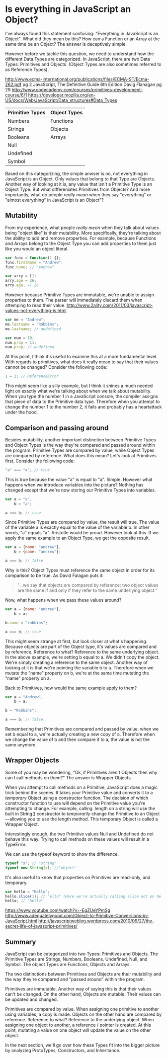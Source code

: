 # Is everything in JavaScript an Object?

I've always found this statement confusing: "Everything in JavaScript is an Object". What did they mean by this? How can a Function or an Array at the same time be an Object? The answer is deceptively simple.

However before we tackle this question, we need to understand how the different Data Types are categorized. In JavaScript, there are two Data Types: Primitives and Objects. (Object Types are also sometimes referred to as Reference Types).

http://www.ecma-international.org/publications/files/ECMA-ST/Ecma-262.pdf pg 2
JavaScript, The Definitive Guide 6th Edition Davig Flanagan pg 29
http://www.codecademy.com/courses/primitives-development-course/6/1
https://developer.mozilla.org/en-US/docs/Web/JavaScript/Data_structures#Data_Types

<table>
	<thead>
		<tr>
			<th>Primitive Types</th>
			<th>Object Types</th>
		</tr>
	</thead>
	<tbody>
		<tr>
			<td>Numbers</td>
			<td>Functions</td>
		</tr>
		<tr>
			<td>Strings</td>
			<td>Objects</td>
		</tr>
		<tr>
			<td>Booleans</td>
			<td>Arrays</td>
		</tr>
		<tr>
			<td>Null</td>
		</tr>
		<tr>
			<td>Undefined</td>
		</tr>
		<tr>
			<td>Symbol</td>
		</tr>
	</tbody>
</table>

Based on this categorizing, the simple anwser is no, not everything in JavaScript is an Object. Only values that belong to that Type are Objects. Another way of looking at it is, any value that isn't a Primitive Type is an Object Type. But what differeniates Primitives from Objects? And more importantly, what do people <em>really mean</em> when they say "everything" or "almost everything" in JavaScript is an Object"?

## Mutability

From my experience, what people <em>really mean</em> when they talk about values being "object like" is their mutability. More specifically, they're talking about the ability to add and remove properties. For example, because Functions and Arrays belong to the Object Type you can add properties to them just like you would an object literal.

```js
var func = function() {};
func.firstName = "Andrew";
func.name; // "Andrew"

var arry = [];
arry.age = 26;
arry.age; // 26
```

However because Primitive Types are immutable, we're unable to assign properties to them. The parser will immediately discard them when attemping to read their value. http://www.2ality.com/2011/03/javascript-values-not-everything-is.html

```js
var me = "Andrew";
me.lastname = "Robbins";
me.lastname; // undefined

var num = 10;
num.prop = 11;
num.prop; // undefined
```

At this point, I think it's useful to examine this at a more fundamental level. With regards to primitives, what does it really mean to say that their values cannot be changed? Consider the following code:

```js
1 = 2; // ReferenceError
```

This might seem like a silly example, but I think it shines a much needed light on exactly what we're talking about when we talk about mutability. When you type the number 1 in a JavaScript console, the compiler assigns that piece of data to the Primitive data type. Therefore when you attempt to change the number 1 to the number 2, it fails and probably has a heartattack under the hood.

## Comparison and passing around

Besides mutability, another important distinction between Primitive Types and Object Types is the way they're compared and passed around within the program. Primitive Types are compared by value, while Object Types are compared by reference. What does this mean? Let's look at Primitives first. Consider the following code:

```js
"a" === "a"; // true
```
This is true because the value "a" is equal to "a". Simple. However what happens when we introduce variables into the picture? Nothing has changed except that we're now storing our Primitive Types into variables.

```js
var a = "a",
    b = "a";

a === b; // true
```

Since Primitive Types are compared by value, the result will true. The value of the variable a is exactly equal to the value of the variable b. In other words, "a" equals "a". Aristotle would be proud. However look at this. If we apply the same example to an Object Type, we get the opposite result.

```js
var a = {name: "andrew"},
    b = {name: "andrew"};

a === b; // false
```

Why is this? Object Types must reference the same object in order for its comparison to be true. As David Falagan puts it: <blockquote>"...we say that objects are compared by reference: two object values are the same if and only if they refer to the same underlying object."</blockquote>

Now, what happens when we pass these values around?

```js
var a = {name: "andrew"},
    b = a;

b.name = "robbins";

a === b; // true
```

This might seem strange at first, but look closer at what's happening. Because objects are part of the Object type, it's values are compared and by reference. Reference to what? Reference to the same underlying object. In the above example, we're setting b equal to a. We didn't copy the object. We're simply creating a reference to the same object. Another way of looking at it is that we're pointing the variable b to a. Therefore when we mutate the "name" property on b, we're at the same time mutating the "name" property on a.

Back to Primitives, how would the same example apply to them?

```js
var a = "Andrew",
    b = a;

b = "Robbins";

a === b; // false
```

Remembering that Primitives are compared and passed by value, when we set b equal to a, we're actually creating a new copy of a. Therefore when we change the value of b and then compare it to a, the value is not the same anymore.

## Wrapper Objects

Some of you may be wondering, "Ok, if Primitives aren't Objects then why can I call methods on them?" The answer is Wrapper Objects.

When you attempt to call methods on a Primitive, JavaScript does a magic trick behind the scenes. It takes your Primitive value and converts it to a <em>temporary</em> Object using a constructor function. The decision of which constructor function to use will depend on the Primitive value you're attempting to change. For example, calling .length on a string will use the built in String() constructor to <em>temporarily</em> change the Primitive to an Object&mdash;allowing you to use the length method. This temporary Object is called a Wrapper Object.

Interestingly enough, the two Primitive values Null and Undefined do not behave this way. Trying to call methods on these values will result in a TypeError.

We can use the typeof keyword to show the difference.

```js
typeof "s"; // "string"
typeof new String(s); //"object"
```

It's also useful to know that properties on Primitives are read-only, and temporary.

```js
var hello = "hello";
hello.slice(1); // "ello" (Here we're actually calling slice not on hello, but of a copy of hello)
hello; // "hello"
```


https://www.youtube.com/watch?v=-EgZUeYPmSg
http://www.adequatelygood.com/Object-to-Primitive-Conversions-in-JavaScript.html
http://javascriptweblog.wordpress.com/2010/09/27/the-secret-life-of-javascript-primitives/


## Summary

JavaScript can be categorized into two Types: Primitives and Objects. The Primitive Types are Strings, Numbers, Booleans, Undefined, Null, and Symbol. The object Types are Functions, Objects and Arrays.

The two distinctions between Primitives and Objects are their mutability and the way they're compared and "passed around" within the program.

Primitives are immutable. Another way of saying this is that their values can't be changed. On the other hand, Objects are mutable. Their values can be updated and changed.

Primitives are compared by value. When assigning one primitive to another using variables, a copy is made. Objects on the other hand are compared by reference. Reference to what? Reference to the underlying object. When assigning one object to another, a reference / pointer is created. At this point, mutating a value on one object will update the value on the other object.

In the next section, we'll go over how these Types fit into the bigger picture by analyzing ProtoTypes, Constructors, and Inheritance.